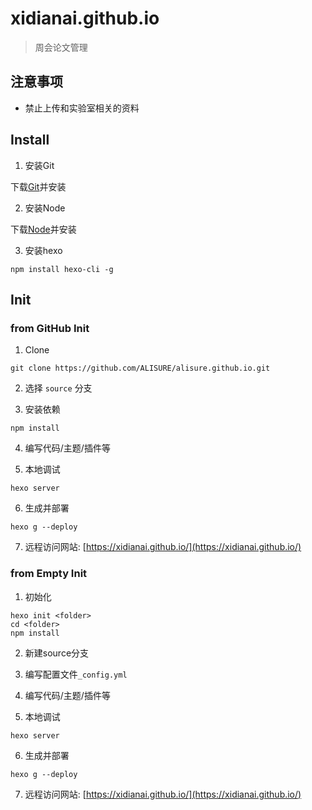 # xidianai.github.io

> 周会论文管理

## 注意事项

* 禁止上传和实验室相关的资料


## Install

1. 安装Git

下载[Git](https://git-scm.com/download/win)并安装


2. 安装Node

下载[Node](https://nodejs.org/zh-cn/download/)并安装


3. 安装hexo

```
npm install hexo-cli -g
```

## Init

### from GitHub Init

1. Clone
```
git clone https://github.com/ALISURE/alisure.github.io.git
```

2. 选择 `source` 分支

3. 安装依赖
```
npm install
```

4. 编写代码/主题/插件等

5. 本地调试
```
hexo server
```

6. 生成并部署
```
hexo g --deploy
```

7. 远程访问网站: [https://xidianai.github.io/](https://xidianai.github.io/)


### from Empty Init

1. 初始化
```
hexo init <folder>
cd <folder>
npm install
```

2. 新建source分支

3. 编写配置文件`_config.yml`

4. 编写代码/主题/插件等

5. 本地调试
```
hexo server
```

6. 生成并部署
```
hexo g --deploy
```

7. 远程访问网站: [https://xidianai.github.io/](https://xidianai.github.io/)

